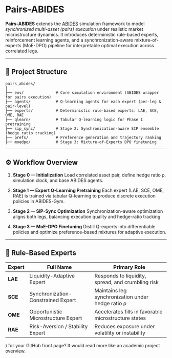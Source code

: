 # Pairs-ABIDES

**Pairs-ABIDES** extends the [ABIDES](https://github.com/jpmorganchase/abides-jpmc-public) simulation framework to model *synchronized multi-asset (pairs) execution* under realistic market microstructure dynamics.
It introduces deterministic rule-based experts, reinforcement learning agents, and a synchronization-aware mixture-of-experts (MoE-DPO) pipeline for interpretable optimal execution across correlated legs.

---

## 📁 Project Structure

```
pairs_abides/
│
├── env/              # Core simulation environment (ABIDES wrapper for pairs execution)
├── agents/           # Q-learning agents for each expert (per-leg & pair-level)
├── experts/          # Deterministic rule-based experts: LAE, SCE, OME, RAE
├── qlearn/           # Tabular Q-learning logic for Phase 1 pretraining
├── sip_sync/         # Stage 2: Synchronization-aware SIP ensemble (hedge ratio tracking)
├── prefs/            # Preference generation and trajectory ranking
├── moedpo/           # Stage 3: Mixture-of-Experts DPO finetuning
```

---

## ⚙️ Workflow Overview

1. **Stage 0 — Initialization**
   Load correlated asset pair, define hedge ratio ρ, simulation clock, and base ABIDES agents.

2. **Stage 1 — Expert Q-Learning Pretraining**
   Each expert (LAE, SCE, OME, RAE) is trained via tabular Q-learning to produce discrete execution policies in ABIDES-Gym.

3. **Stage 2 — SIP-Sync Optimization**
   Synchronization-aware optimization aligns both legs, balancing execution quality and hedge-ratio tracking.

4. **Stage 3 — MoE-DPO Finetuning**
   Distill Q-experts into differentiable policies and optimize preference-based mixtures for adaptive execution.

---

## 🧩 Rule-Based Experts

| Expert  | Full Name                           | Primary Role                                         |
| ------- | ----------------------------------- | ---------------------------------------------------- |
| **LAE** | Liquidity-Adaptive Expert           | Responds to liquidity, spread, and crumbling risk    |
| **SCE** | Synchronization-Constrained Expert  | Maintains leg synchronization under hedge ratio ρ    |
| **OME** | Opportunistic Microstructure Expert | Accelerates fills in favorable microstructure states |
| **RAE** | Risk-Aversion / Stability Expert    | Reduces exposure under volatility or instability     |
) for your GitHub front page? It would read more like an academic project overview.
